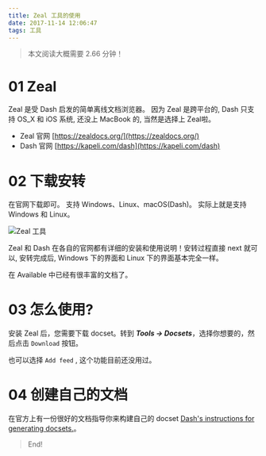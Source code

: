 ```yaml
---
title: Zeal 工具的使用
date: 2017-11-14 12:06:47
tags: 工具
---
```


> 本文阅读大概需要 2.66 分钟！

# 01 Zeal
Zeal 是受 Dash 启发的简单离线文档浏览器。 因为 Zeal 是跨平台的, Dash 只支持 OS_X 和 iOS 系统, 还没上 MacBook 的, 当然是选择上 Zeal啦。

* Zeal 官网 [https://zealdocs.org/](https://zealdocs.org/)
* Dash 官网 [https://kapeli.com/dash](https://kapeli.com/dash)

# 02 下载安转 

在官网下载即可。 支持 Windows、Linux、macOS(Dash)。 实际上就是支持 Windows 和 Linux。

![Zeal 工具](https://i.imgur.com/CC5mnMC.png)

Zeal 和 Dash 在各自的官网都有详细的安装和使用说明！安转过程直接 next 就可以, 安转完成后, Windows 下的界面和 Linux 下的界面基本完全一样。

在 Available 中已经有很丰富的文档了。

# 03 怎么使用?
安装 Zeal 后，您需要下载 docset。转到 ***Tools -> Docsets***，选择你想要的，然后点击 `Download` 按钮。

也可以选择 `Add feed` ,  这个功能目前还没用过。

# 04 创建自己的文档

在官方上有一份很好的文档指导你来构建自己的 docset [Dash's instructions for generating docsets.](https://kapeli.com/docsets)。

>End!